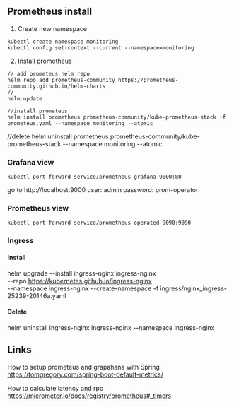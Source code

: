## Prometheus install

1. Create new namespace
```shell
kubectl create namespace monitoring
kubectl config set-context --current --namespace=monitoring
```
2. Install prometheus
```shell
// add prometeus helm repo
helm repo add prometheus-community https://prometheus-community.github.io/helm-charts
// 
helm update

//install prometeus
helm install prometheus prometheus-community/kube-prometheus-stack -f prometeus.yaml --namespace monitoring --atomic
```
//delete
helm uninstall prometheus prometheus-community/kube-prometheus-stack --namespace monitoring --atomic

### Grafana view
```shell
kubectl port-forward service/prometheus-grafana 9000:80
```

go to http://localhost:9000
user: admin
password: prom-operator

### Prometheus view
```shell
kubectl port-forward service/prometheus-operated 9090:9090
```

### Ingress

#### Install
helm upgrade --install ingress-nginx ingress-nginx \
--repo https://kubernetes.github.io/ingress-nginx \
--namespace ingress-nginx --create-namespace -f ingress/nginx_ingress-25239-20146a.yaml


#### Delete
helm uninstall ingress-nginx ingress-nginx --namespace ingress-nginx


## Links
How to setup prometeus and grapahana with Spring
https://tomgregory.com/spring-boot-default-metrics/

How to calculate latency and rpc
https://micrometer.io/docs/registry/prometheus#_timers